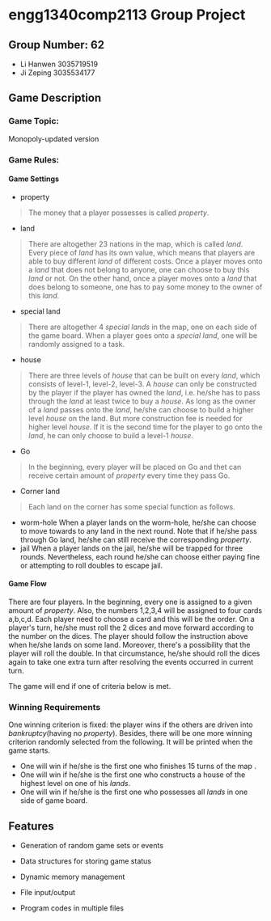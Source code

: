 # engg1340comp2113 Group Project #
## Group Number: 62
* Li Hanwen 3035719519
* Ji Zeping 3035534177
## Game Description
### Game Topic:
Monopoly-updated version
### Game Rules:
#### Game Settings
* property
> The money that a player possesses is called *property*.
* land
> There are altogether 23 nations in the map, which is called *land*. Every piece of *land* has its own value, which means that players are able to buy different *land* of different costs.
> Once a player moves onto a *land* that does not belong to anyone, one can choose to buy this *land* or not. On the other hand, once a player moves onto a *land* that does belong to someone, one has to pay some money to the owner of this *land*.
* special land
> There are altogether 4 *special lands* in the map, one on each side of the game board. When a player goes onto a *special land*, one will be randomly assigned to a task.
* house
> There are three levels of *house* that can be built on every *land*, which consists of level-1, level-2, level-3.
> A *house* can only be constructed by the player if the player has owned the *land*, i.e. he/she has to pass through the *land* at least twice to buy a *house*. As long as the owner of a *land* passes onto the *land*, he/she can choose to build a higher level *house* on the land. But more construction fee is needed for higher level *house*. If it is the second time for the player to go onto the *land*, he can only choose to build a level-1 *house*.
* Go
> In the beginning, every player will be placed on Go and thet can receive certain amount of *property* every time they pass Go.
* Corner land
> Each land on the corner has some special function as follows.
  - worm-hole
    When a player lands on the worm-hole, he/she can choose to move towards to any land in the next round. Note that if he/she pass through Go land, he/she can still receive the corresponding *property*.
  - jail
   When a player lands on the jail, he/she will be trapped for three rounds. Nevertheless, each round he/she can choose either paying fine or attempting to roll doubles to escape jail.
#### Game Flow
There are four players. In the beginning, every one is assigned to a given amount of *property*. Also, the numbers 1,2,3,4 will be assigned to four cards a,b,c,d. Each player need to choose a card and this will be the order. On a player's turn, he/she must roll the 2 dices and move forward according to the number on the dices. The player should follow the instruction above when he/she lands on some land. Moreover, there's a possibility that the player will roll the double. In that circumstance, he/she should roll the dices again to take one extra turn after resolving the events occurred in current turn.

The game will end if one of criteria below is met.    

### Winning Requirements
One winning criterion is fixed: the player wins if the others are driven into *bankruptcy*(having no *property*). Besides, there will be one more winning criterion randomly selected from the following. It will be printed when the game starts. 
* One will win if he/she is the first one who finishes 15 turns of the map .
* One will win if he/she is the first one who constructs a house of the highest level on one of his *lands*.
* One will win if he/she is the first one who possesses all *lands* in one side of game board.

## Features
* Generation of random game sets or events

* Data structures for storing game status

* Dynamic memory management

* File input/output

* Program codes in multiple files
